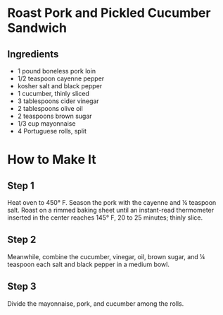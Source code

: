 # Roast Pork and Pickled Cucumber Sandwich

## Ingredients

* 1 pound boneless pork loin
* 1/2 teaspoon cayenne pepper 
* kosher salt and black pepper 
* 1 cucumber, thinly sliced 
* 3 tablespoons cider vinegar 
* 2 tablespoons olive oil 
* 2 teaspoons brown sugar 
* 1/3 cup mayonnaise 
* 4 Portuguese rolls, split

# How to Make It
## Step 1
Heat oven to 450° F. Season the pork with the cayenne and ¼ teaspoon salt. Roast on a rimmed baking sheet until an instant-read thermometer inserted in the center reaches 145° F, 20 to 25 minutes; thinly slice.

## Step 2
Meanwhile, combine the cucumber, vinegar, oil, brown sugar, and ¼ teaspoon each salt and black pepper in a medium bowl.

## Step 3
Divide the mayonnaise, pork, and cucumber among the rolls.

